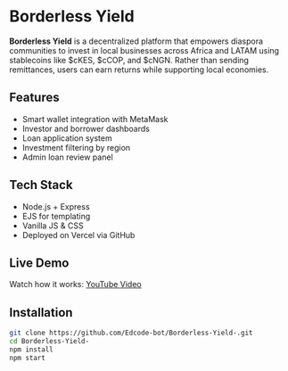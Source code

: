 # Borderless Yield

**Borderless Yield** is a decentralized platform that empowers diaspora communities to invest in local businesses across Africa and LATAM using stablecoins like $cKES, $cCOP, and $cNGN. Rather than sending remittances, users can earn returns while supporting local economies.

## Features
- Smart wallet integration with MetaMask
- Investor and borrower dashboards
- Loan application system
- Investment filtering by region
- Admin loan review panel

## Tech Stack
- Node.js + Express
- EJS for templating
- Vanilla JS & CSS
- Deployed on Vercel via GitHub

## Live Demo
Watch how it works: [YouTube Video](https://youtu.be/Q8fh6PVI3ys?si=TCOEwP9z4Df7cdaN)

## Installation
```bash
git clone https://github.com/Edcode-bot/Borderless-Yield-.git
cd Borderless-Yield-
npm install
npm start
